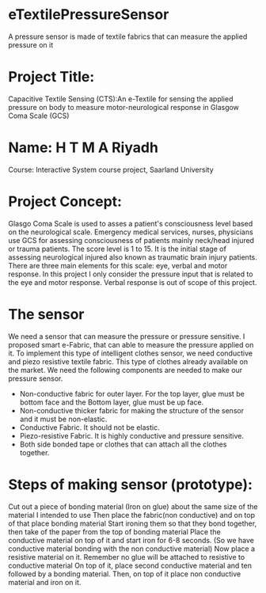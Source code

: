 # eTextilePressureSensor 
A pressure sensor is made of textile fabrics that can measure the applied pressure on it
# Project Title:  
Capacitive Textile Sensing (CTS):An e-Textile for sensing the applied pressure on body to measure motor-neurological response in Glasgow Coma Scale (GCS)
# Name: H T M A Riyadh
Course: Interactive System course project, Saarland University
# Project Concept:
Glasgo Coma Scale is used to asses a patient's consciousness level based on the neurological scale. Emergency medical services, nurses, physicians use GCS for assessing consciousness of patients mainly neck/head injured or trauma patients. The score level is 1 to 15. It is the initial stage of assessing neurological injured also known as traumatic brain injury patients. There are three main elements for this scale: eye, verbal and motor response. In this project I only consider the pressure input that is related to the eye and motor response. Verbal response is out of scope of this project.
# The sensor
We need a sensor that can measure the pressure or pressure sensitive. I proposed smart e-Fabric, that can able to measure the pressure applied on it. To implement this type of intelligent clothes sensor, we need conductive and piezo resistive textile fabric. This type of clothes already available on the market. We need the following components are needed to make our pressure sensor.
- Non-conductive fabric for outer layer. For the top layer, glue must be bottom face and the Bottom layer, glue must be up face.
- Non-conductive thicker fabric for making the structure of the sensor and it must be non-elastic. 
- Conductive Fabric. It should not be elastic. 
- Piezo-resistive Fabric. It is highly conductive and pressure sensitive.
- Both side bonded tape or clothes that can attach all the clothes together.

# Steps of making sensor (prototype):
Cut out a piece of bonding material (Iron on glue) about the same size of the material I intended to use
Then place the fabric(non conductive) and on top of that place bonding material
Start ironing them so that they bond together, then take of the paper from the top of bonding material
Place the conductive material on top of it and start iron for 6-8 seconds. (So we have conductive material bonding with the non conductive material)
Now place a resistive material on it. Remember no glue will be attached to resistive to conductive material
On top of it, place second conductive material and ten followed by a bonding material.
Then, on top of it place non conductive material and iron on it. 
